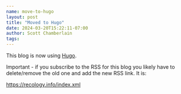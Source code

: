 ```yaml
---
name: move-to-hugo
layout: post
title: "Moved to Hugo"
date: 2024-03-20T15:22:11-07:00
author: Scott Chamberlain
tags:
---
```


This blog is now using [Hugo](https://gohugo.io).

Important - if you subscribe to the RSS for this blog you likely have to delete/remove the old one and add the new RSS link. It is:

<https://recology.info/index.xml>
